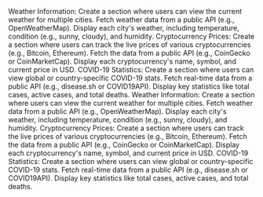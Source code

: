 Weather Information:
Create a section where users can view the current weather for multiple cities.
Fetch weather data from a public API (e.g., OpenWeatherMap).
Display each city's weather, including temperature, condition (e.g., sunny, cloudy), and humidity.
Cryptocurrency Prices:
Create a section where users can track the live prices of various cryptocurrencies (e.g., Bitcoin, Ethereum).
Fetch the data from a public API (e.g., CoinGecko or CoinMarketCap).
Display each cryptocurrency's name, symbol, and current price in USD.
COVID-19 Statistics:
Create a section where users can view global or country-specific COVID-19 stats.
Fetch real-time data from a public API (e.g., disease.sh or COVID19API).
Display key statistics like total cases, active cases, and total deaths.
Weather Information:
Create a section where users can view the current weather for multiple cities.
Fetch weather data from a public API (e.g., OpenWeatherMap).
Display each city's weather, including temperature, condition (e.g., sunny, cloudy), and humidity.
Cryptocurrency Prices:
Create a section where users can track the live prices of various cryptocurrencies (e.g., Bitcoin, Ethereum).
Fetch the data from a public API (e.g., CoinGecko or CoinMarketCap).
Display each cryptocurrency's name, symbol, and current price in USD.
COVID-19 Statistics:
Create a section where users can view global or country-specific COVID-19 stats.
Fetch real-time data from a public API (e.g., disease.sh or COVID19API).
Display key statistics like total cases, active cases, and total deaths.

